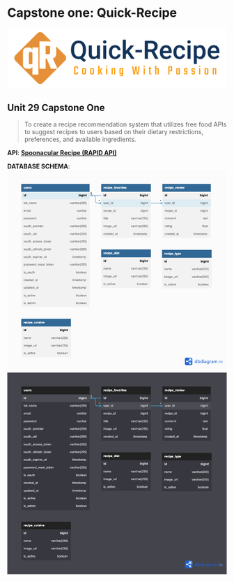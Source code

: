 # Capstone one: Quick-Recipe

![img](/app/static/images/quick-recipe-logo.png)
## Unit 29 Capstone One

>To create a recipe recommendation system that utilizes free food APIs to suggest recipes to users based on their dietary restrictions, preferences, and available ingredients.

**API**: **[Spoonacular Recipe (RAPID API)](https://rapidapi.com/spoonacular/api/recipe-food-nutrition)**

**DATABASE SCHEMA**:
![Img-Light](/documentations/database-schema-quick_recipe-white-bg.png#gh-light-mode-only)![Img-Dark](/documentations/database-schema-quick_recipe.png#gh-dark-mode-only)
